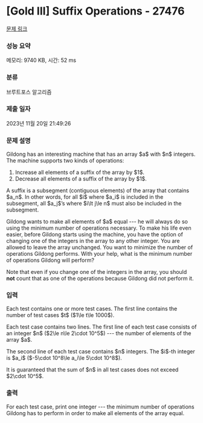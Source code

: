 # [Gold III] Suffix Operations - 27476 

[문제 링크](https://www.acmicpc.net/problem/27476) 

### 성능 요약

메모리: 9740 KB, 시간: 52 ms

### 분류

브루트포스 알고리즘

### 제출 일자

2023년 11월 20일 21:49:26

### 문제 설명

<p>Gildong has an interesting machine that has an array $a$ with $n$ integers. The machine supports two kinds of operations:</p>

<ol>
	<li>Increase all elements of a suffix of the array by $1$.</li>
	<li>Decrease all elements of a suffix of the array by $1$.</li>
</ol>

<p>A suffix is a subsegment (contiguous elements) of the array that contains $a_n$. In other words, for all $i$ where $a_i$ is included in the subsegment, all $a_j$’s where $i\lt j\le n$ must also be included in the subsegment.</p>

<p>Gildong wants to make all elements of $a$ equal --- he will always do so using the minimum number of operations necessary. To make his life even easier, before Gildong starts using the machine, you have the option of changing one of the integers in the array to any other integer. You are allowed to leave the array unchanged. You want to minimize the number of operations Gildong performs. With your help, what is the minimum number of operations Gildong will perform?</p>

<p>Note that even if you change one of the integers in the array, you should <strong>not</strong> count that as one of the operations because Gildong did not perform it.</p>

### 입력 

 <p>Each test contains one or more test cases. The first line contains the number of test cases $t$ ($1\le t\le 1000$).</p>

<p>Each test case contains two lines. The first line of each test case consists of an integer $n$ ($2\le n\le 2\cdot 10^5$) --- the number of elements of the array $a$.</p>

<p>The second line of each test case contains $n$ integers. The $i$-th integer is $a_i$ ($-5\cdot 10^8\le a_i\le 5\cdot 10^8$).</p>

<p>It is guaranteed that the sum of $n$ in all test cases does not exceed $2\cdot 10^5$.</p>

### 출력 

 <p>For each test case, print one integer --- the minimum number of operations Gildong has to perform in order to make all elements of the array equal.</p>

